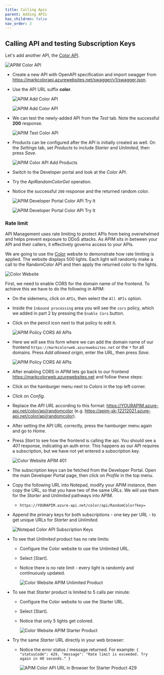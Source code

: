 ```yaml
---
title: Calling Apis
parent: Adding APIs
has_children: false
nav_order: 3
---
```



## Calling API and testing Subscription Keys

Let's add another API, the [Color API](https://markcolorapi.azurewebsites.net/swagger/).

![APIM Color API](../../assets/images/apim-color-api.png)

- Create a new API with OpenAPI specification and import swagger from <https://markcolorapi.azurewebsites.net/swagger/v1/swagger.json>. 
- Use the API URL suffix **color**.

  ![APIM Add Color API](../../assets/images/apim-add-color-api-1.png)

  ![APIM Add Color API](../../assets/images/apim-add-color-api-2.png)

- We can test the newly-added API from the *Test* tab. Note the successful **200** response.

  ![APIM Test Color API](../../assets/images/apim-test-color-api.png)

- Products can be configured after the API is initially created as well. On the *Settings* tab, set *Products* to include *Starter* and *Unlimited*, then press *Save*.

  ![APIM Color API Add Products](../../assets/images/apim-color-api-add-products.png)

- Switch to the Developer portal and look at the *Color* API.
- Try the *ApiRandomColorGet* operation.
- Notice the successful `200` response and the returned random color.

  ![APIM Developer Portal Color API Try It](../../assets/images/apim-developer-portal-color-api-try-it-1.png)

  ![APIM Developer Portal Color API Try It](../../assets/images/apim-developer-portal-color-api-try-it-2.png)

### Rate limit

API Management uses rate limiting to protect APIs from being overwhelmed and helps prevent exposure to DDoS attacks. As APIM sits in between your API and their callers, it effectively governs access to your APIs.  

We are going to use the [Color](https://markcolorweb.azurewebsites.net) website to demonstrate how rate limiting is applied. The website displays 500 lights. Each light will randomly make a call to the RandomColor API and then apply the returned color to the lights.

![Color Website](../../assets/images/color-website.png)

First, we need to enable CORS for the domain name of the frontend. To achieve this we have to do the following in APIM:

- On the sidemenu, click on `APIs`, then select the `All APIs` option.
- Inside the `Inbound processing` area you will see the `cors` policy, which we added in part 2 by pressing the `Enable Cors` button.
- Click on the pencil icon next to that policy to edit it.

  ![APIM Policy CORS All APIs](../../assets/images/apim-policy-cors-all-apis-1.png)  

- Here we will see this form where we can add the domain name of our frontend `https://markcolorweb.azurewebsites.net` or the `*` for all domains. Press *Add allowed origin*, enter the URL, then press *Save*.

  ![APIM Policy CORS All APIs](../../assets/images/apim-policy-cors-all-apis-2.png)

- After enabling CORS in APIM lets go back to our frontend <https://markcolorweb.azurewebsites.net> and follow these steps:

- Click on the hamburger menu next to *Colors* in the top left corner.
- Click on *Config*.
- Replace the *API URL* according to this format: <https://YOURAPIM.azure-api.net/color/api/randomcolor> (e.g. https://apim-sk-12212021.azure-api.net/color/api/randomcolor).
- After setting the API URL correctly, press the hamburger menu again and go to *Home*. 
- Press *Start* to see how the frontend is calling the api. You should see a *401* response, indicating an auth error. This happens as our API requires a subscription, but we have not yet entered a subscription key. 

  ![Color Website APIM 401](../../assets/images/color-website-apim-401.png)

- The subscription keys can be fetched from the Developer Portal. Open the main Developer Portal page, then click on *Profile* in the top menu. 
- Copy the following URL into Notepad, modify your APIM instance, then copy the URL, so that you have two of the same URLs. We will use them for the *Starter* and *Unlimited* pathways into APIM.
  - `https://YOURAPIM.azure-api.net/color/api/RandomColor?key=`
- Append the primary keys for both subscriptions - one key per URL - to get unique URLs for *Starter* and *Unlimited*.
  
  ![Notepad Color API Subscription Keys](../../assets/images/notepad-color-api-subscription-keys.png)

- To see that *Unlimited* product has no rate limits:
  - Configure the Color website to use the Unlimited URL.
  - Select [Start].
  - Notice there is no rate limit - every light is randomly and continuously updated. 

    ![Color Website APIM Unlimited Product](../../assets/images/color-website-apim-unlimited-product.png)

- To see that *Starter* product is limited to 5 calls per minute:
  - Configure the Color website to use the Starter URL.
  - Select [Start].
  - Notice that only 5 lights get colored.

    ![Color Website APIM Starter Product](../../assets/images/color-website-apim-starter-product.png)

- Try the same *Starter* URL directly in your web browser:
  - Notice the error status / message returned. For example: `{ "statusCode": 429, "message": "Rate limit is exceeded. Try again in 40 seconds." }`

    ![APIM Color API URL in Browser for Starter Product 429 ](../../assets/images/apim-color-api-url-in-browser-starter-product-429.png)
